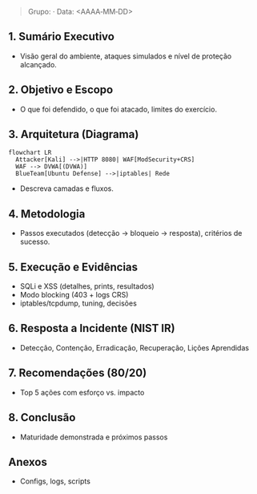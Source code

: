 > Grupo: <nome> · Data: <AAAA‑MM‑DD>

## 1. Sumário Executivo
- Visão geral do ambiente, ataques simulados e nível de proteção alcançado.

## 2. Objetivo e Escopo
- O que foi defendido, o que foi atacado, limites do exercício.

## 3. Arquitetura (Diagrama)
```mermaid
flowchart LR
  Attacker[Kali] -->|HTTP 8080| WAF[ModSecurity+CRS]
  WAF --> DVWA[(DVWA)]
  BlueTeam[Ubuntu Defense] -->|iptables| Rede
```
- Descreva camadas e fluxos.

## 4. Metodologia
- Passos executados (detecção → bloqueio → resposta), critérios de sucesso.

## 5. Execução e Evidências
- SQLi e XSS (detalhes, prints, resultados)
- Modo blocking (403 + logs CRS)
- iptables/tcpdump, tuning, decisões

## 6. Resposta a Incidente (NIST IR)
- Detecção, Contenção, Erradicação, Recuperação, Lições Aprendidas

## 7. Recomendações (80/20)
- Top 5 ações com esforço vs. impacto

## 8. Conclusão
- Maturidade demonstrada e próximos passos

## Anexos
- Configs, logs, scripts

